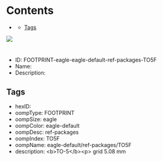



Contents
========

* [](#)
	* [Tags](#tags)
  
![][im]
# 

- ID: FOOTPRINT-eagle-eagle-default-ref-packages-TO5F
- Name: 
- Description: 

## Tags

- hexID: 
- oompType: FOOTPRINT
- oompSize: eagle
- oompColor: eagle-default
- oompDesc: ref-packages
- oompIndex: TO5F
- oompName: eagle-default/ref-packages/TO5F
- description: &lt;b&gt;TO-5&lt;/b&gt;&lt;p&gt;&#xD;
grid 5.08 mm



[im]: image.png
